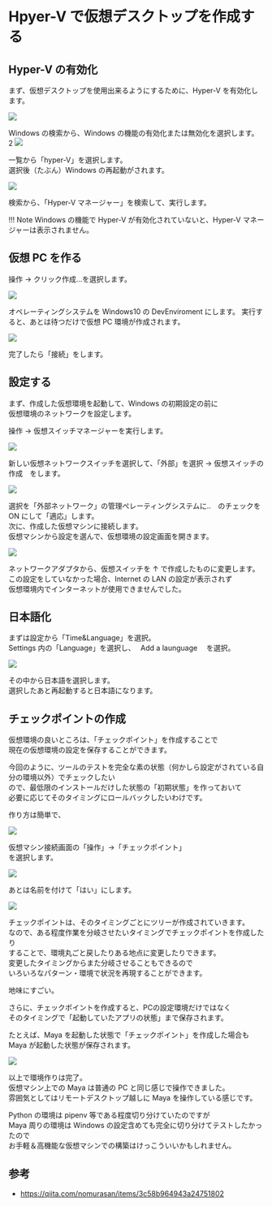 # Hpyer-V で仮想デスクトップを作成する

<!-- SUMMARY:Hpyer-V で仮想デスクトップを作成する -->

## Hyper-V の有効化

まず、仮想デスクトップを使用出来るようにするために、Hyper-V を有効化します。

![](https://gyazo.com/30cf582edce07f8943019ef6b067de27.png)

Windows の検索から、Windows の機能の有効化または無効化を選択します。
2
![](https://gyazo.com/d3e44f062bf954fc2ee57aef7ecf5f48.png)

一覧から「hyper-V」を選択します。  
選択後（たぶん）Windows の再起動がされます。

![](https://gyazo.com/439070bb455a1178cff8c6f9d7359302.png)

検索から、「Hyper-V マネージャー」を検索して、実行します。

!!! Note
    Windows の機能で Hyper-V が有効化されていないと、Hyper-V マネージャーは表示されません。

## 仮想 PC を作る

操作 → クリック作成...を選択します。

![](https://gyazo.com/5494adf458e0f5e0bd08ef894b570dcf.png)

オペレーティングシステムを Windows10 の DevEnviroment にします。
実行すると、あとは待つだけで仮想 PC 環境が作成されます。

![](https://gyazo.com/16e28445b59f4b49b9ccde1bad693394.png)

完了したら「接続」をします。

## 設定する

まず、作成した仮想環境を起動して、Windows の初期設定の前に  
仮想環境のネットワークを設定します。

操作 → 仮想スイッチマネージャーを実行します。

![](https://gyazo.com/840e7b4b953cdc50c092c0caf9bd5cda.png)

新しい仮想ネットワークスイッチを選択して、「外部」を選択 → 仮想スイッチの作成　をします。

![](https://gyazo.com/516f1a041ab3232c6a4d9336da760795.png)

選択を「外部ネットワーク」の管理ぺレーティングシステムに..　のチェックを ON にして「適応」します。  
次に、作成した仮想マシンに接続します。  
仮想マシンから設定を選んで、仮想環境の設定画面を開きます。

![](https://gyazo.com/1a803c6ae305a6a1ed4a697359c98938.png)

ネットワークアダプタから、仮想スイッチを ↑ で作成したものに変更します。  
この設定をしていなかった場合、Internet の LAN の設定が表示されず  
仮想環境内でインターネットが使用できませんでした。

## 日本語化

まずは設定から「Time&Language」を選択。  
Settings 内の「Language」を選択し、　 Add a launguage 　を選択。

![](https://gyazo.com/5eb17a5e97d02bd6361d894aae61438a.png)

その中から日本語を選択します。  
選択したあと再起動すると日本語になります。

## チェックポイントの作成

仮想環境の良いところは、「チェックポイント」を作成することで  
現在の仮想環境の設定を保存することができます。

今回のように、ツールのテストを完全な素の状態（何かしら設定がされている自分の環境以外）でチェックしたい  
ので、最低限のインストールだけした状態の「初期状態」を作っておいて  
必要に応じてそのタイミングにロールバックしたいわけです。  
  
作り方は簡単で、  

![](https://gyazo.com/da8c8d0d1838011b6b5da8cf7177b5e5.png)

仮想マシン接続画面の「操作」→「チェックポイント」  
を選択します。  
  
![](https://gyazo.com/d90cbd215d71c8ed180c4a1f79054929.png)

あとは名前を付けて「はい」にします。  

![](https://gyazo.com/08384cb96f73225a7f581ae3c0d5c56c.png)

チェックポイントは、そのタイミングごとにツリーが作成されていきます。  
なので、ある程度作業を分岐させたいタイミングでチェックポイントを作成したり  
することで、環境丸ごと戻したりある地点に変更したりできます。  
変更したタイミングからまた分岐させることもできるので  
いろいろなパターン・環境で状況を再現することができます。  
  
地味にすごい。  
  
さらに、チェックポイントを作成すると、PCの設定環境だけではなく  
そのタイミングで「起動していたアプリの状態」まで保存されます。  

たとえば、Maya を起動した状態で「チェックポイント」を作成した場合も  
Maya が起動した状態が保存されます。

![](https://gyazo.com/6769b487e83a630a0f3f9cc76af8745c.png)

以上で環境作りは完了。  
仮想マシン上での Maya は普通の PC と同じ感じで操作できました。  
雰囲気としてはリモートデスクトップ越しに Maya を操作している感じです。

Python の環境は pipenv 等である程度切り分けていたのですが  
Maya 周りの環境は Windows の設定含めても完全に切り分けてテストしたかったので  
お手軽＆高機能な仮想マシンでの構築はけっこういいかもしれません。

## 参考

- https://qiita.com/nomurasan/items/3c58b964943a24751802
